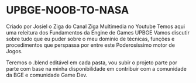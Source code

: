 # UPBGE-NOOB-TO-NASA

Criado por Josiel o Ziga do Canal Ziga Multimedia no Youtube
Temos aqui uma releitura dos Fundamentos da Engine de Games UPBGE
Vamos discutir sobre tudo que eu puder sobre o meu domínio de
técnicas, funções e procedimentos que perspassa por entre este
Poderosíssimo motor de Jogos.

Teremos o .blend editável em cada pasta, vou subir o projeto
parte por parte com base na minha disponibilidade em contribuir 
com a comunidade da BGE e comunidade Game Dev.